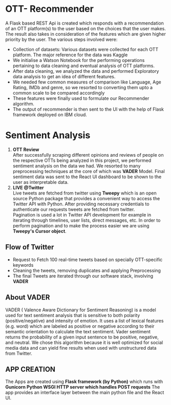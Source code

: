# OTT- Recommender
A Flask based REST Api is created which responds with a recommendation of an OTT platform(s) to the user based on the choices that the user makes.
The result also takes in consideration of the features which are given higher priority by the user.
The various steps involved were:
-  Collection of datasets: Various datasets were collected for each OTT platform. The major reference for the data was Kaggle
-  We initialise a Watson Notebook for the performing operations pertaining to data cleaning and eventual analysis of OTT platforms.
-  After data cleaning, we analyzed the data and performed Exploratory data analysis to get an idea of different features.
-  We needed few common measures of comparison like Language, Age Rating, IMDb and genre, so we resorted to converting them upto a common scale to be compared accordingly
-  These features were finally used to formulate our Recommender algorithm.
-  The output of recommender is then sent to the UI with the help of Flask framework deployed on IBM cloud.
# Sentiment Analysis
1. **OTT Review** <br>
After successfully scraping different opinions and reviews of people on the respective OTTs being analyzed in this project, we performed sentiment analysis on the data we had. We resorted to many preprocessing techniques at the core of which was **VADER** Model. Final sentiment data was sent to the React UI dashboard to be shown to the user as interpretable data.
2. **LIVE @Twitter** <br> 
Live tweets are fetched from twitter using **Tweepy** which is an open source Python package that provides a convenient way to access the Twitter API with Python.
After providing necessary credentials to authenticate our requests tweets are fetched from twitter. <br>
Pagination is used a lot in Twitter API development for example in iterating through timelines, user lists, direct messages, etc. In order to perform pagination and to make the process easier we are using **Tweepy's Cursor object**. 
## Flow of Twitter
- Request to Fetch 100 real-time tweets based on specially OTT-specific keywords
- Cleaning the tweets, removing duplicates and applying Preprocessing
- The final Tweets are iterated through our software stack, involving **VADER**
## About VADER
VADER ( Valence Aware Dictionary for Sentiment Reasoning) is a model used for text sentiment analysis that is sensitive to both polarity (positive/negative) and intensity of emotion. It uses a list of lexical features (e.g. word) which are labeled as positive or negative according to their semantic orientation to calculate the text sentiment. Vader sentiment returns the probability of a given input sentence to be positive, negative, and neutral. We chose this algorithm because it is well optimized for social media data and can yield fine results when used with unstructured data from Twitter.

## APP CREATION
The Apps are created using **Flask framework (by Python)** which runs with **Gunicorn Python WSGI HTTP server which handles POST requests**
The app provides an interface layer between the main python file and the React UI.





